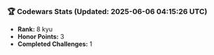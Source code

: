 ### 🏆 Codewars Stats (Updated: 2025-06-06 04:15:26 UTC)

- **Rank:** 8 kyu
- **Honor Points:** 3
- **Completed Challenges:** 1
